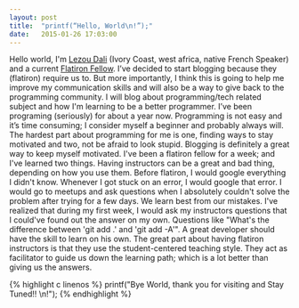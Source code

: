 ```yaml
---
layout: post
title:  "printf(“Hello, World\n!”);"
date:   2015-01-26 17:03:00 
---
```


Hello world, I'm [Lezou Dali][twitter] (Ivory Coast, west africa, native French Speaker) and a current [Flatiron Fellow][flatiron].  I’ve decided to start blogging because they (flatiron) require us to. But more importantly, I think this is going to help me improve my communication skills and will also be a way to give back to the programming community. I will blog about programming/tech related subject and how I'm learning to be a better programmer. I’ve been programing (seriously) for about a year now. Programming is not easy and it’s time consuming; I consider myself a beginner and probably always will.
The hardest part about programming for me is one, finding ways to stay motivated and two, not be afraid to look stupid. Blogging is definitely a great way to keep myself motivated. I've been a flatiron fellow for a week; and I've learned two things. Having instructors can be a great and bad thing, depending on how you use them. Before flatiron, I would google everything I didn't know. Whenever I got stuck on an error, I would google that error. I would go to meetups and ask questions when I absolutely couldn't solve the problem after trying for a few days. We learn best from our mistakes. I've realized that during my first week, I would ask my instructors questions that I could've found out the answer on my own. Questions like "What's the difference between 'git add .' and 'git add -A'". A great developer should have the skill to learn on his own. The great part about having flatiron instructors is that they use the student-centered teaching style. They act as facilitator to guide us down the learning path; which is a lot better than giving us the answers.



{% highlight c linenos %}
printf("Bye World,  thank you for visiting and Stay Tuned!! \n!");
{% endhighlight %}


[flatiron]: http://flatironschool.com/nycworkforce1/
[twitter]: http://twitter.com/lezoudali
